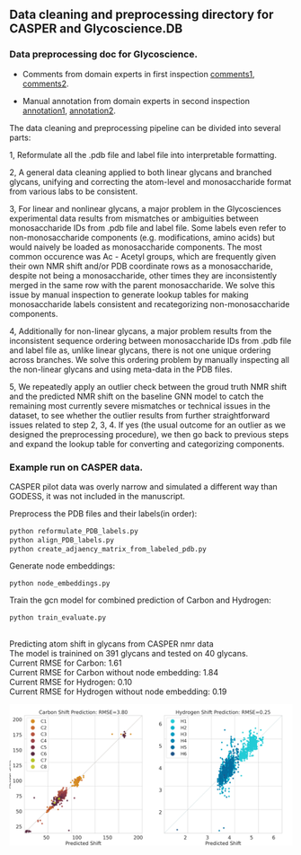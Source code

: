## Data cleaning and preprocessing directory for CASPER and Glycoscience.DB

### Data preprocessing doc for Glycoscience.

+ Comments from domain experts in first inspection [comments1](preprocess_manual/linear_check_email_1.pdf), [comments2](preprocess_manual/linear_check_email_2.pdf).

+ Manual annotation from domain experts in second inspection [annotation1](preprocess_manual/nonlinear_preprocess_doc_revised.pdf), [annotation2](preprocess_manual/nonlinear_preprocess_doc_revised.pdf).

The data cleaning and preprocessing pipeline can be divided into several parts:

1, Reformulate all the .pdb file and label file into interpretable formatting. 

2, A general data cleaning applied to both linear glycans and branched glycans, unifying and correcting the atom-level and monosaccharide format from various labs to be consistent.

3, For linear and nonlinear glycans, a major problem in the Glycosciences experimental data results from mismatches or ambiguities between monosaccharide IDs from .pdb file and label file. Some labels even refer to non-monosaccharide components (e.g. modifications, amino acids) but would naively be loaded as monosaccharide components. The most common occurence was Ac - Acetyl groups, which are frequently given their own NMR shift and/or PDB coordinate rows as a monosaccharide, despite not being a monosaccharide, other times they are inconsistently merged in the same row with the parent monosaccharide. We solve this issue by manual inspection to generate lookup tables for making monosaccharide labels consistent and recategorizing non-monosaccharide components.

4, Additionally for non-linear glycans, a major problem results from the inconsistent sequence ordering between monosaccharide IDs from .pdb file and label file as, unlike linear glycans, there is not one unique ordering across branches. We solve this ordering problem by manually inspecting all the non-linear glycans and using meta-data in the PDB files. 

5, We repeatedly apply an outlier check between the groud truth NMR shift and the predicted NMR shift on the baseline GNN model to catch the remaining most currently severe mismatches or technical issues in the dataset, to see whether the outlier results from further straightforward issues related to step 2, 3, 4. If yes (the usual outcome for an outlier as we designed the preprocessing procedure), we then go back to previous steps and expand the lookup table for converting and categorizing components. 

### Example run on CASPER data.  

CASPER pilot data was overly narrow and simulated a different way than GODESS, it was not included in the manuscript.

Preprocess the PDB files and their labels(in order): <br />
```
python reformulate_PDB_labels.py
python align_PDB_labels.py
python create_adjaency_matrix_from_labeled_pdb.py
```
Generate node embeddings: 
```
python node_embeddings.py
```
Train the gcn model for combined prediction of Carbon and Hydrogen: 
```
python train_evaluate.py
```
<br />
Predicting atom shift in glycans from CASPER nmr data <br />
The model is trainined on 391 glycans and tested on 40 glycans. <br />
Current RMSE for Carbon: 1.61<br />
Current RMSE for Carbon without node embedding: 1.84<br />
Current RMSE for Hydrogen: 0.10<br />
Current RMSE for Hydrogen without node embedding: 0.19<br />

![gcn_all](/figures/gcn_all.png?raw=true) <br />



